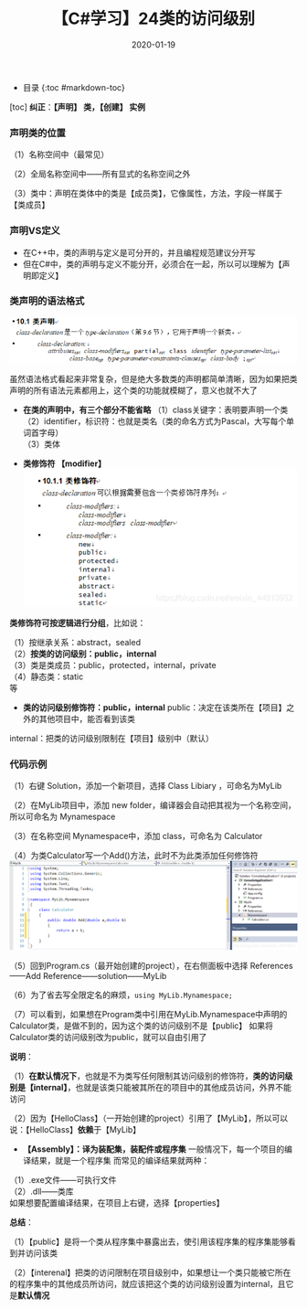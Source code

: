﻿---
layout: post
title: 【C#学习】24类的访问级别
category: Csharp
date: 2020-01-19
---
* 目录
{:toc #markdown-toc}

[toc]
**纠正**：**【声明】 类，【创建】 实例**

### 声明类的位置
（1）名称空间中（最常见）

（2）全局名称空间中——所有显式的名称空间之外

（3）类中：声明在类体中的类是【成员类】，它像属性，方法，字段一样属于【类成员】

### 声明VS定义
 - 在C++中，类的声明与定义是可分开的，并且编程规范建议分开写
 - 但在C#中，类的声明与定义不能分开，必须合在一起，所以可以理解为【声明即定义】

### 类声明的语法格式
![](https://raw.githubusercontent.com/QinyuGuo-Pot/blog-img/main/20240402190719.png)

虽然语法格式看起来非常复杂，但是绝大多数类的声明都简单清晰，因为如果把类声明的所有语法元素都用上，这个类的功能就模糊了，意义也就不大了

 - **在类的声明中，有三个部分不能省略**
（1）class关键字：表明要声明一个类\
（2）identifier，标识符：也就是类名（类的命名方式为Pascal，大写每个单词首字母）\
（3）类体

 - **类修饰符 【modifier】**
![](https://raw.githubusercontent.com/QinyuGuo-Pot/blog-img/main/20240402190740.png)

**类修饰符可按逻辑进行分组**，比如说：

（1）按继承关系：abstract，sealed\
（2）**按类的访问级别：public，internal**\
（3）类是类成员：public，protected，internal，private\
（4）静态类：static\
等

 - **类的访问级别修饰符：public，internal**
public：决定在该类所在【项目】之外的其他项目中，能否看到该类

internal：把类的访问级别限制在【项目】级别中（默认）

### 代码示例
（1）右键 Solution，添加一个新项目，选择 Class Libiary ，可命名为MyLib

（2）在MyLib项目中，添加 new folder，编译器会自动把其视为一个名称空间，所以可命名为 Mynamespace

（3）在名称空间 Mynamespace中，添加 class，可命名为 Calculator

（4）为类Calculator写一个Add()方法，此时不为此类添加任何修饰符
![](https://raw.githubusercontent.com/QinyuGuo-Pot/blog-img/main/20240402190802.png)

（5）回到Program.cs（最开始创建的project），在右侧面板中选择 References——Add Reference——solution——MyLib

（6）为了省去写全限定名的麻烦，`using MyLib.Mynamespace;`

（7）可以看到，如果想在Program类中引用在MyLib.Mynamespace中声明的Calculator类，是做不到的，因为这个类的访问级别不是【public】
如果将Calculator类的访问级别改为public，就可以自由引用了

**说明**：

（1）**在默认情况下**，也就是不为类写任何限制其访问级别的修饰符，**类的访问级别是【internal】**，也就是该类只能被其所在的项目中的其他成员访问，外界不能访问

（2）因为【HelloClass】（一开始创建的project）引用了【MyLib】，所以可以说：【HelloClass】**依赖**于【MyLib】

 - **【Assembly】：译为装配集，装配件或程序集**
一般情况下，每一个项目的编译结果，就是一个程序集
而常见的编译结果就两种：

（1）.exe文件——可执行文件\
（2）.dll——类库\
如果想要配置编译结果，在项目上右键，选择【properties】

**总结**：

（1）【public】是将一个类从程序集中暴露出去，使引用该程序集的程序集能够看到并访问该类

（2）【interenal】把类的访问限制在项目级别中，如果想让一个类只能被它所在的程序集中的其他成员所访问，就应该把这个类的访问级别设置为internal，且它是**默认情况**



